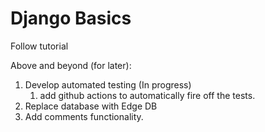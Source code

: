 # Django Basics
Follow tutorial

Above and beyond (for later): 
1. Develop automated testing (In progress)
    1. add github actions to automatically fire off the tests.
1. Replace database with Edge DB
2. Add comments functionality.
